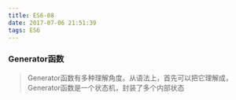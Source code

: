 ```yaml
---
title: ES6-08
date: 2017-07-06 21:51:39
tags: ES6
---
```

### Generator函数
> Generator函数有多种理解角度。从语法上，首先可以把它理解成，Generator函数是一个状态机，封装了多个内部状态

